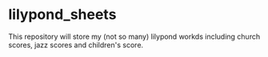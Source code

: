 # lilypond_sheets

This repository will store my (not so many) lilypond workds including church scores, jazz scores and children's score.
